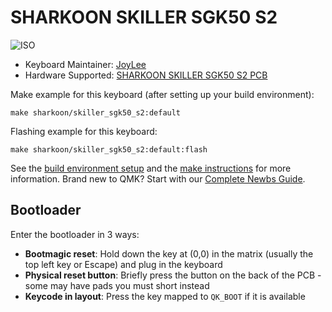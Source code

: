 # SHARKOON SKILLER SGK50 S2

![ISO](https://i.imgur.com/itgy5Bk.png)

* Keyboard Maintainer: [JoyLee](https://github.com/itarze)
* Hardware Supported: [SHARKOON SKILLER SGK50 S2 PCB](www.sharkoon.com)

Make example for this keyboard (after setting up your build environment):

    make sharkoon/skiller_sgk50_s2:default

Flashing example for this keyboard:

    make sharkoon/skiller_sgk50_s2:default:flash

See the [build environment setup](https://docs.qmk.fm/#/getting_started_build_tools) and the [make instructions](https://docs.qmk.fm/#/getting_started_make_guide) for more information. Brand new to QMK? Start with our [Complete Newbs Guide](https://docs.qmk.fm/#/newbs).

## Bootloader

Enter the bootloader in 3 ways:

* **Bootmagic reset**: Hold down the key at (0,0) in the matrix (usually the top left key or Escape) and plug in the keyboard
* **Physical reset button**: Briefly press the button on the back of the PCB - some may have pads you must short instead
* **Keycode in layout**: Press the key mapped to `QK_BOOT` if it is available
